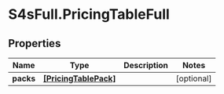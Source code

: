 # S4sFull.PricingTableFull

## Properties
Name | Type | Description | Notes
------------ | ------------- | ------------- | -------------
**packs** | [**[PricingTablePack]**](PricingTablePack.md) |  | [optional] 


